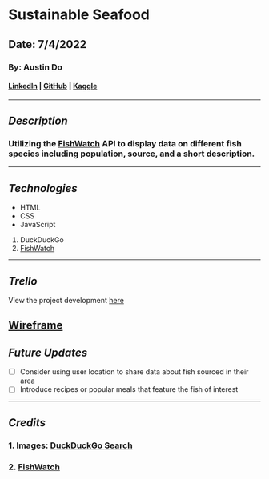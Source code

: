 # Sustainable Seafood

## Date: 7/4/2022

### By: Austin Do

#### **[LinkedIn](https://www.linkedin.com/in/austin-do-7195b913a/) | [GitHub](https://github.com/austinndo) | [Kaggle](https://www.kaggle.com/austindo)**

---

## **_Description_**

### Utilizing the [FishWatch](https://www.fishwatch.gov/developers?ref=publicapis.dev) API to display data on different fish species including population, source, and a short description. 


---

## **_Technologies_**

- HTML
- CSS
- JavaScript

1. DuckDuckGo
2. [FishWatch](https://www.fishwatch.gov/developers?ref=publicapis.dev)


---

## **_Trello_**

View the project development [here](https://trello.com/invite/b/cLVKQaG9/40fe13adf088a75f97f153b535aff24c/sustainable-seafood)

[Wireframe](https://wireframe.cc/pro/pp/0523794b2563529)
---

## **_Future Updates_**

- [ ] Consider using user location to share data about fish sourced in their area
- [ ] Introduce recipes or popular meals that feature the fish of interest

---

## **_Credits_**

### 1. Images: [DuckDuckGo Search](https://duckduckgo.com/)

### 2. [FishWatch](https://www.fishwatch.gov/developers?ref=publicapis.dev)
